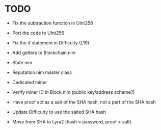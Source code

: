 # TODO

- Fix the subtraction function in UInt256
- Port the code to UInt256
- Fix the if statement in Difficulty (L19)

- Add getters to Blockchain.nim
- State.nim
- Reputation.nim master class

- Dedicated miner
- Verify miner ID in Block.nim (public key/address scheme?)

- Have proof act as a salt of the SHA hash, not a part of the SHA hash
- Update Difficulty to use the salted SHA hash
- Move from SHA to Lyra2 (hash = password, proof = salt)
